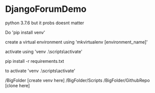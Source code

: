 # DjangoForumDemo

python 3.7.6 but it probs doesnt matter 

Do 'pip install venv'

create a virtual environment using 'mkvirtualenv [environment_name]'

activate using 'venv .\scripts\activate'

pip install -r requirements.txt

to activate 'venv .\scripts\activate'

/BigFolder [create venv here]
/BigFolder/Scripts
/BigFolder/GithubRepo [clone here]
